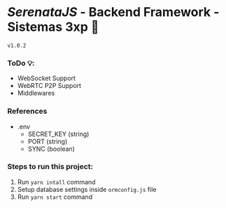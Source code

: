 # <i> SerenataJS</i> - Backend Framework - Sistemas 3xp 🚀
<code>v1.0.2</code>

<h3>ToDo 💡:</h3>
<ul>
  <li>WebSocket Support</li>
  <li>WebRTC P2P Support</li>
  <li>Middlewares</li>
</ul>

<h3> References </h3>

- .env 
  - SECRET_KEY (string)
  - PORT (string)
  - SYNC (boolean)

<h3>Steps to run this project: </h3>

1. Run `yarn intall` command
2. Setup database settings inside `ormconfig.js` file
3. Run `yarn start` command
